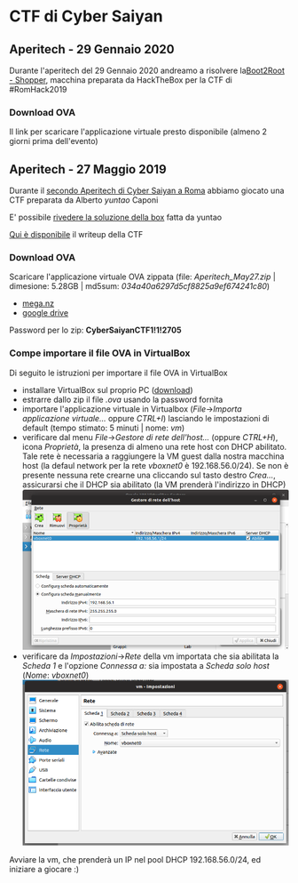 # CTF di Cyber Saiyan

## Aperitech - 29 Gennaio 2020
Durante l'aperitech del 29 Gennaio 2020 andreamo a risolvere la[Boot2Root - Shopper](https://community.codemotion.com/cyber-saiyan/meetups/meetup-aperitech-roma-di-cyber-saiyan), macchina preparata da HackTheBox per la CTF di #RomHack2019

### Download OVA
Il link per scaricare l'applicazione virtuale presto disponibile (almeno 2 giorni prima dell'evento)

## Aperitech - 27 Maggio 2019
Durante il [secondo Aperitech di Cyber Saiyan a Roma](https://www.eventbrite.it/e/biglietti-secondo-appuntamento-con-le-ctf-aperitech-di-cyber-saiyan-60310700930) abbiamo giocato una CTF preparata da Alberto *yuntao* Caponi

E' possibile [rivedere la soluzione della box](https://youtu.be/sLuA1Phi4mg?t=575) fatta da yuntao

[Qui è disponibile](writeup/ctf-writeup.md) il writeup della CTF

### Download OVA
Scaricare l'applicazione virtuale OVA zippata (file: *Aperitech_May27.zip* | dimesione: 5.28GB | md5sum: *034a40a6297d5cf8825a9ef674241c80*)
* [mega.nz](https://mega.nz/#!bAoBzY7T!Y0HTuOPgjzW092TfUw4fskNyxdAl4steg0n_jyyM9-M) 
* [google drive](https://drive.google.com/open?id=1FmhS5GyKm6Bm4YuI3Q4mpu6Vx-qWECrs) 

Password per lo zip: **CyberSaiyanCTF1!1!2705**

### Compe importare il file OVA in VirtualBox
Di seguito le istruzioni per importare il file OVA in VirtualBox
* installare VirtualBox sul proprio PC ([download](https://www.virtualbox.org/wiki/Downloads))
* estrarre dallo zip il file *.ova* usando la password fornita
* importare l'applicazione virtuale in Virtualbox (*File*->*Importa applicazione virtuale...* oppure *CTRL+I*) lasciando le impostazioni di default (tempo stimato: 5 minuti | nome: *vm*)
* verificare dal menu *File*->*Gestore di rete dell'host...* (oppure *CTRL+H*), icona *Proprietà*, la presenza di almeno una rete host con DHCP abilitato. Tale rete è necessaria a raggiungere la VM guest dalla nostra macchina host (la defaul network per la rete *vboxnet0* è 192.168.56.0/24). Se non è presente nessuna rete crearne una cliccando sul tasto destro *Crea...*, assicurarsi che il DHCP sia abilitato (la VM prenderà l'indirizzo in DHCP)
![vboxnet0](vbox-01.png)
* verificare da *Impostazioni*->*Rete* della vm importata che sia abilitata la *Scheda 1* e l'opzione *Connessa a:* sia impostata a *Scheda solo host* (*Nome*: *vboxnet0*)
![vboxnet0](vbox-02.png)

Avviare la vm, che prenderà un IP nel pool DHCP 192.168.56.0/24, ed iniziare a giocare :)
